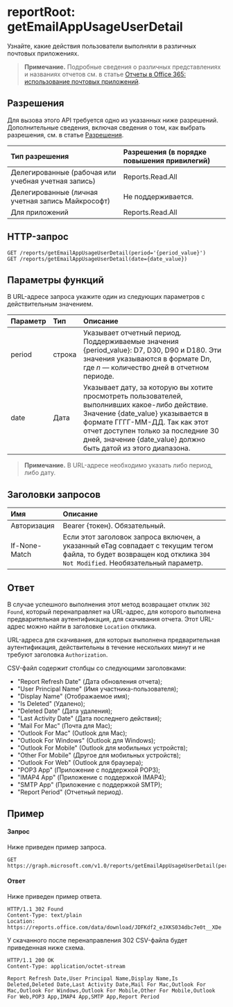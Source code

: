 # <a name="reportroot-getemailappusageuserdetail"></a>reportRoot: getEmailAppUsageUserDetail

Узнайте, какие действия пользователи выполняли в различных почтовых приложениях.

> **Примечание.** Подробные сведения о различных представлениях и названиях отчетов см. в статье [Отчеты в Office 365: использование почтовых приложений](https://support.office.com/client/Email-apps-usage-c2ce12a2-934f-4dd4-ba65-49b02be4703d).

## <a name="permissions"></a>Разрешения

Для вызова этого API требуется одно из указанных ниже разрешений. Дополнительные сведения, включая сведения о том, как выбрать разрешения, см. в статье [Разрешения](../../../concepts/permissions_reference.md).

| Тип разрешения                        | Разрешения (в порядке повышения привилегий) |
| :------------------------------------- | :--------------------------------------- |
| Делегированные (рабочая или учебная учетная запись)     | Reports.Read.All                         |
| Делегированные (личная учетная запись Майкрософт) | Не поддерживается.                           |
| Для приложений                            | Reports.Read.All                         |

## <a name="http-request"></a>HTTP-запрос

<!-- { "blockType": "samples" } --> 

```http
GET /reports/getEmailAppUsageUserDetail(period='{period_value}')
GET /reports/getEmailAppUsageUserDetail(date={date_value})
```

## <a name="function-parameters"></a>Параметры функций

В URL-адресе запроса укажите один из следующих параметров с действительным значением.

| Параметр | Тип   | Описание                              |
| :-------- | :----- | :--------------------------------------- |
| period    | строка | Указывает отчетный период. Поддерживаемые значения {period_value}: D7, D30, D90 и D180. Эти значения указываются в формате D*n*, где *n* — количество дней в отчетном периоде. |
| date      | Дата   | Указывает дату, за которую вы хотите просмотреть пользователей, выполнивших какое-либо действие. Значение {date_value} указывается в формате ГГГГ-ММ-ДД. Так как этот отчет доступен только за последние 30 дней, значение {date_value} должно быть датой из этого диапазона. |

> **Примечание.** В URL-адресе необходимо указать либо период, либо дату.

## <a name="request-headers"></a>Заголовки запросов

| Имя          | Описание                              |
| :------------ | :--------------------------------------- |
| Авторизация | Bearer {токен}. Обязательный.                |
| If-None-Match | Если этот заголовок запроса включен, а указанный eTag совпадает с текущим тегом файла, то будет возвращен код отклика `304 Not Modified`. Необязательный параметр. |

## <a name="response"></a>Ответ

В случае успешного выполнения этот метод возвращает отклик `302 Found`, который перенаправляет на URL-адрес, для которого выполнена предварительная аутентификация, для скачивания отчета. Этот URL-адрес можно найти в заголовке `Location` отклика.

URL-адреса для скачивания, для которых выполнена предварительная аутентификация, действительны в течение нескольких минут и не требуют заголовка `Authorization`.

CSV-файл содержит столбцы со следующими заголовками:

- "Report Refresh Date" (Дата обновления отчета);
- "User Principal Name" (Имя участника-пользователя);
- "Display Name" (Отображаемое имя);
- "Is Deleted" (Удалено);
- "Deleted Date" (Дата удаления);
- "Last Activity Date" (Дата последнего действия);
- "Mail For Mac" (Почта для Mac);
- "Outlook For Mac" (Outlook для Mac);
- "Outlook For Windows" (Outlook для Windows);
- "Outlook For Mobile" (Outlook для мобильных устройств);
- "Other For Mobile" (Другое для мобильных устройств);
- "Outlook For Web" (Outlook для браузера);
- "POP3 App" (Приложение с поддержкой POP3);
- "IMAP4 App" (Приложение с поддержкой IMAP4);
- "SMTP App" (Приложение с поддержкой SMTP);
- "Report Period" (Отчетный период).

## <a name="example"></a>Пример

#### <a name="request"></a>Запрос

Ниже приведен пример запроса.

<!--{
  "blockType": "request",
  "isComposable": true,
  "name": "reportroot_getemailappusageuserdetail"
}-->

```http
GET https://graph.microsoft.com/v1.0/reports/getEmailAppUsageUserDetail(period='D7')
```

#### <a name="response"></a>Ответ

Ниже приведен пример ответа.

<!-- {
  "blockType": "response",
  "truncated": true,
  "@odata.type": "microsoft.graph.report"
} -->

```http
HTTP/1.1 302 Found
Content-Type: text/plain
Location: https://reports.office.com/data/download/JDFKdf2_eJXKS034dbc7e0t__XDe
```

У скачанного после перенаправления 302 CSV-файла будет приведенная ниже схема.

<!-- { "blockType": "ignored" } --> 

```http
HTTP/1.1 200 OK
Content-Type: application/octet-stream

Report Refresh Date,User Principal Name,Display Name,Is Deleted,Deleted Date,Last Activity Date,Mail For Mac,Outlook For Mac,Outlook For Windows,Outlook For Mobile,Other For Mobile,Outlook For Web,POP3 App,IMAP4 App,SMTP App,Report Period
```
